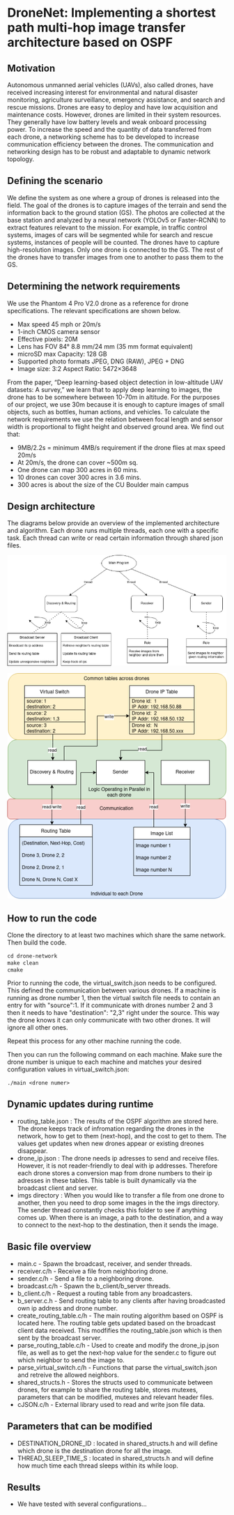 # DroneNet: Implementing a shortest path multi-hop image transfer architecture based on OSPF 

## Motivation
Autonomous unmanned aerial vehicles (UAVs), also called drones, have received increasing interest for environmental and natural disaster monitoring, agriculture surveillance, emergency assistance, and search and rescue missions. Drones are easy to deploy and have low acquisition and maintenance costs. However, drones are limited in their system resources. They generally have low battery levels and weak onboard processing power. To increase the speed and the quantity of data transferred from each drone, a networking scheme has to be developed to increase communication efficiency between the drones. The communication and networking design has to be robust and adaptable to dynamic network topology. 

## Defining the scenario
We define the system as one where a group of drones is released into the field. The goal of the drones is to capture images of the terrain and send the information back to the ground station (GS). The photos are collected at the base station and analyzed by a neural network (YOLOv5 or Faster-RCNN) to extract features relevant to the mission. For example, in traffic control systems, images of cars will be segmented while for search and rescue systems, instances of people will be counted. The drones have to capture high-resolution images. Only one drone is connected to the GS. The rest of the drones have to transfer images from one to another to pass them to the GS.  

## Determining the network requirements
We use the Phantom 4 Pro V2.0 drone as a reference for drone specifications. 
The relevant specifications are shown below. 
- Max speed 45 mph or 20m/s
- 1-inch CMOS camera sensor
- Effective pixels: 20M
- Lens has FOV 84° 8.8 mm/24 mm (35 mm format equivalent)
- microSD max Capacity: 128 GB
- Supported photo formats JPEG, DNG (RAW), JPEG + DNG
- Image size: 3:2 Aspect Ratio: 5472×3648

From the paper, “Deep learning-based object detection in low-altitude UAV datasets: A survey,” we learn that to apply deep learning to images, the drone has to be somewhere between 10-70m in altitude. For the purposes of our project, we use 30m because it is enough to capture images of small objects, such as bottles, human actions, and vehicles. To calculate the network requirements we use the relation between focal length and sensor width is proportional to flight height and observed ground area. We find out that:
- 9MB/2.2s = minimum 4MB/s requirement if the drone flies at max speed 20m/s
- At 20m/s, the drone can cover ~500m sq. 
- One drone can map 300 acres in 60 mins. 
- 10 drones can cover 300 acres in 3.6 mins. 
- 300 acres is about the size of the CU Boulder main campus

## Design architecture
The diagrams below provide an overview of the implemented architecture  and algorithm. Each drone runs multiple threads, each one with a specific task. Each thread can write or read certain information through shared json files. 

![Image](final_report_imgs/diagram1.png)

![Image](final_report_imgs/diagram2.png)

## How to run the code
Clone the directory to at least two machines which share the same network. Then build the code.
```
cd drone-network
make clean
cmake
```

Prior to running the code, the virtual_switch.json needs to be configured. This defined the communication between various drones. If a machine is running as drone number 1, then the virtual switch file needs to contain an entry for with "source":1. If it communicate with drones number 2 and 3 then it needs to have "destination": "2,3" right under the source. This way the drone knows it can only communicate with two other drones. It will ignore all other ones. 

Repeat this process for any other machine running the code. 

Then you can run the following command on each machine. Make sure the drone number is unique to each machine and matches your desired configuration values in virtual_switch.json:
```
./main <drone numer>
```

## Dynamic updates during runtime
- routing_table.json : The results of the OSPF algorithm are stored here. The drone keeps track of infromation regarding the drones in the network, how to get to them (next-hop), and the cost to get to them. The values get updates when new drones appear or existing dreones disappear. 
- drone_ip.json : The drone needs ip adresses to send and receive files. However, it is not reader-friendly to deal with ip addresses. Therefore each drone stores a conversion map from drone numbers to their ip adresses in these tables. This table is built dynamically via the broadcast client and server. 
- imgs directory : When you would like to transfer a file from one drone to another, then you need to drop some images in the the imgs directory. The sender thread constantly checks this folder to see if anything comes up. When there is an image, a path to the destination, and a way to connect to the next-hop to the destination, then it sends the image. 

## Basic file overview
- main.c - Spawn the broadcast, receiver, and sender threads.
- receiver.c/h - Receive a file from neighboring drone.
- sender.c/h - Send a file to a neighboring drone. 
- broadcast.c/h - Spawn the b_client/b_server threads. 
- b_client.c/h - Request a routing table from any broadcasters. 
- b_server.c.h - Send routing table to any clients after having broadcasted own ip address and drone number.
- create_routing_table.c/h - The main routing algorithm based on OSPF is located here. The routing table gets updated based on the broadcast client data received. This modfifies the routing_table.json which is then sent by the broadcast server. 
- parse_routing_table.c/h - Used to create and modify the drone_ip.json file, as well as to get the next-hop value for the sender.c to figure out which neighbor to send the image to.
- parse_virtual_switch.c/h - Functions that parse the virtual_switch.json and retreive the allowed neighbors. 
- shared_structs.h - Stores the structs used to communicate between drones, for example to share the routing table, stores mutexes, parameters that can be modified, mutexes and relevant header files. 
- cJSON.c/h - External library used to read and write json file data.

## Parameters that can be modified
- DESTINATION_DRONE_ID : located in shared_structs.h and will define which drone is the destination drone for all the image. 
- THREAD_SLEEP_TIME_S : located in shared_structs.h and will define how much time each thread sleeps within its while loop.  

## Results
- We have tested with several configurations...

